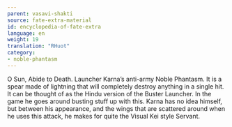 ```yaml
---
parent: vasavi-shakti
source: fate-extra-material
id: encyclopedia-of-fate-extra
language: en
weight: 19
translation: "RHuot"
category:
- noble-phantasm
---
```


O Sun, Abide to Death.
Launcher Karna’s anti-army Noble Phantasm.
It is a spear made of lightning that will completely destroy anything in a single hit.
It can be thought of as the Hindu version of the Buster Launcher.
In the game he goes around busting stuff up with this. Karna has no idea himself, but between his appearance, and the wings that are scattered around when he uses this attack, he makes for quite the Visual Kei style Servant.
